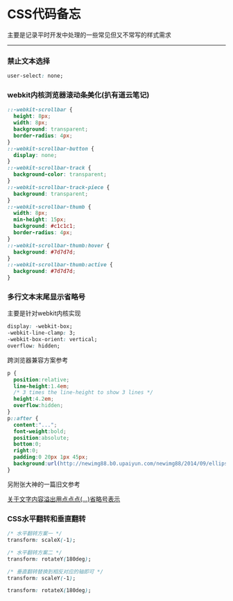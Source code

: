 # CSS代码备忘

主要是记录平时开发中处理的一些常见但又不常写的样式需求

---

### 禁止文本选择

```css
user-select: none;
```

### webkit内核浏览器滚动条美化(扒有道云笔记)

```css
::-webkit-scrollbar {
  height: 8px;
  width: 8px;
  background: transparent;
  border-radius: 4px;
}
::-webkit-scrollbar-button {
  display: none;
}
::-webkit-scrollbar-track {
  background-color: transparent;
}
::-webkit-scrollbar-track-piece {
  background: transparent;
}
::-webkit-scrollbar-thumb {
  width: 8px;
  min-height: 15px;
  background: #c1c1c1;
  border-radius: 4px;
}
::-webkit-scrollbar-thumb:hover {
  background: #7d7d7d;
}
::-webkit-scrollbar-thumb:active {
  background: #7d7d7d;
}
```

### 多行文本末尾显示省略号

主要是针对webkit内核实现

```css
display: -webkit-box;
-webkit-line-clamp: 3;
-webkit-box-orient: vertical;
overflow: hidden;
```

跨浏览器兼容方案参考

```css
p {
  position:relative;
  line-height:1.4em;
  /* 3 times the line-height to show 3 lines */
  height:4.2em;
  overflow:hidden;
}
p::after {
  content:"...";
  font-weight:bold;
  position:absolute;
  bottom:0;
  right:0;
  padding:0 20px 1px 45px;
  background:url(http://newimg88.b0.upaiyun.com/newimg88/2014/09/ellipsis_bg.png) repeat-y;
}
```

另附张大神的一篇旧文参考

[关于文字内容溢出用点点点(…)省略号表示](http://www.zhangxinxu.com/wordpress/2009/09/%E5%85%B3%E4%BA%8E%E6%96%87%E5%AD%97%E5%86%85%E5%AE%B9%E6%BA%A2%E5%87%BA%E7%94%A8%E7%82%B9%E7%82%B9%E7%82%B9-%E7%9C%81%E7%95%A5%E5%8F%B7%E8%A1%A8%E7%A4%BA/)

### CSS水平翻转和垂直翻转

```css
/* 水平翻转方案一 */
transform: scaleX(-1);

/* 水平翻转方案二 */
transform: rotateY(180deg);

/* 垂直翻转替换到相反对应的轴即可 */
transform: scaleY(-1);

transform: rotateX(180deg);
```